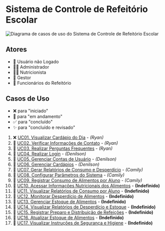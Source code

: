 # Sistema de Controle de Refeitório Escolar

![Diagrama de casos de uso do Sistema de Controle de Refeitório Escolar](diagrama-de-casos-de-uso.png)

## Atores
- 👤 Usuário não Logado
- 👨‍💼 Administrador
- 👩‍🍳 Nutricionista
- 💼 Gestor
- 👷 Funcionários do Refeitório

## Casos de Uso
- ❌ para "iniciado"
- 🚧 para "em andamento"
- ✅ para "concluído"
- ✨ para "concluído e revisado"

1.  ❌ [UC01. Visualizar Cardápio do Dia](./UC01-Visualizar-Cardapio.md) - *(Ryan)*
2.  🚧 [UC02. Verificar Informações de Contato](./UC02-Verificar-Informacoes-Contato.md) - *(Ryan)*
3.  🚧 [UC03. Realizar Perguntas Frequentes](./UC03-Realizar-Perguntas-Frequentes.md) - *(Ryan)*
4.  🚧 [UC04. Realizar Login](./UC04-Realizar-Login.md) - *(Denilson)*
5.  🚧 [UC05. Gerenciar Contas de Usuário](./UC05-Gerenciar-Contas.md) - *(Denilson)*
6.  🚧 [UC06. Gerenciar Cardápios](./UC06-Gerenciar-Cardapios.md) - *(Denilson)*
7.  🚧 [UC07. Gerar Relatórios de Consumo e Desperdício](./UC07-Gerar-Relatorios.md) - *(Camily)*
8.  🚧 [UC08. Configurar Parâmetros do Sistema](./UC08-Configurar-Parametros.md) - *(Camily)*
9.  🚧 [UC09. Registrar Consumo de Alimentos por Aluno](./UC09-Registrar-Consumo.md) - *(Camily)*
10. 🚧 [UC10. Acessar Informações Nutricionais dos Alimentos](./UC10-Acessar-Informacoes-Nutricionais.md) - **(Indefinido)**
11. 🚧 [UC11. Visualizar Relatórios de Consumo por Aluno](./UC11-Visualizar-Relatorios.md) - **(Indefinido)**
12. 🚧 [UC12. Monitorar Desperdício de Alimentos](./UC12-Monitorar-Desperdicio.md) - **(Indefinido)**
13. 🚧 [UC13. Gerenciar Estoque de Alimentos](./UC13-Gerenciar-Estoque.md) - **(Indefinido)**
14. 🚧 [UC14. Visualizar Relatórios de Desperdício e Estoque](./UC14-Visualizar-Relatorios.md) - **(Indefinido)**
15. 🚧 [UC15. Registrar Preparo e Distribuição de Refeições](./UC15-Registrar-Preparo.md) - **(Indefinido)**
16. 🚧 [UC16. Atualizar Estoque de Alimentos](./UC16-Atualizar-Estoque.md) - **(Indefinido)**
17. 🚧 [UC17. Visualizar Instruções de Segurança e Higiene](./UC17-Visualizar-Instrucoes.md) - **(Indefinido)**
